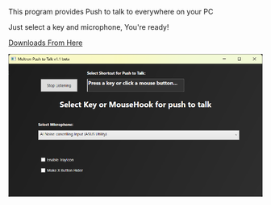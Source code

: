 This program provides Push to talk to everywhere on your PC

Just select a key and microphone, You're ready!

[Downloads From Here](https://github.com/winball501/mPushToTalk/releases)


![alt_text](https://github.com/winball501/mpttphoto/blob/main/mptt.png?raw=true)
